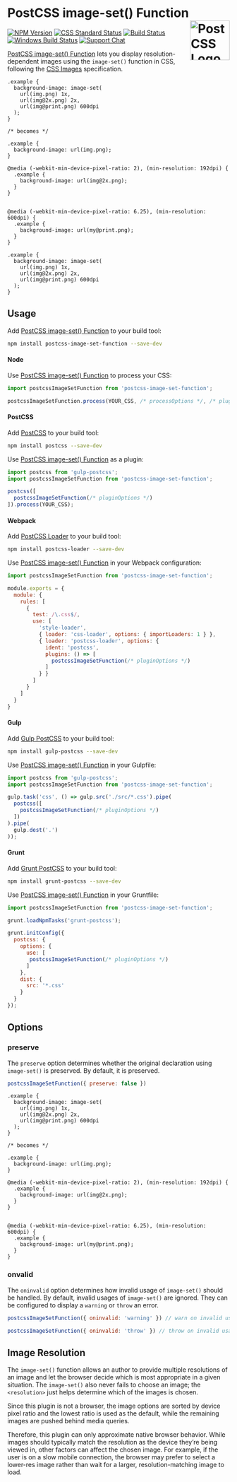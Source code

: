 # PostCSS image-set() Function [<img src="https://postcss.github.io/postcss/logo.svg" alt="PostCSS Logo" width="90" height="90" align="right">][postcss]

[![NPM Version][npm-img]][npm-url]
[![CSS Standard Status][css-img]][css-url]
[![Build Status][cli-img]][cli-url]
[![Windows Build Status][win-img]][win-url]
[![Support Chat][git-img]][git-url]

[PostCSS image-set() Function] lets you display resolution-dependent images
using the `image-set()` function in CSS, following the [CSS Images]
specification.

```pcss
.example {
  background-image: image-set(
    url(img.png) 1x,
    url(img@2x.png) 2x,
    url(img@print.png) 600dpi
  );
}

/* becomes */

.example {
  background-image: url(img.png);
}

@media (-webkit-min-device-pixel-ratio: 2), (min-resolution: 192dpi) {
  .example {
    background-image: url(img@2x.png);
  }
}


@media (-webkit-min-device-pixel-ratio: 6.25), (min-resolution: 600dpi) {
  .example {
    background-image: url(my@print.png);
  }
}

.example {
  background-image: image-set(
    url(img.png) 1x,
    url(img@2x.png) 2x,
    url(img@print.png) 600dpi
  );
}
```

## Usage

Add [PostCSS image-set() Function] to your build tool:

```bash
npm install postcss-image-set-function --save-dev
```

#### Node

Use [PostCSS image-set() Function] to process your CSS:

```js
import postcssImageSetFunction from 'postcss-image-set-function';

postcssImageSetFunction.process(YOUR_CSS, /* processOptions */, /* pluginOptions */);
```

#### PostCSS

Add [PostCSS] to your build tool:

```bash
npm install postcss --save-dev
```

Use [PostCSS image-set() Function] as a plugin:

```js
import postcss from 'gulp-postcss';
import postcssImageSetFunction from 'postcss-image-set-function';

postcss([
  postcssImageSetFunction(/* pluginOptions */)
]).process(YOUR_CSS);
```

#### Webpack

Add [PostCSS Loader] to your build tool:

```bash
npm install postcss-loader --save-dev
```

Use [PostCSS image-set() Function] in your Webpack configuration:

```js
import postcssImageSetFunction from 'postcss-image-set-function';

module.exports = {
  module: {
    rules: [
      {
        test: /\.css$/,
        use: [
          'style-loader',
          { loader: 'css-loader', options: { importLoaders: 1 } },
          { loader: 'postcss-loader', options: {
            ident: 'postcss',
            plugins: () => [
              postcssImageSetFunction(/* pluginOptions */)
            ]
          } }
        ]
      }
    ]
  }
}
```

#### Gulp

Add [Gulp PostCSS] to your build tool:

```bash
npm install gulp-postcss --save-dev
```

Use [PostCSS image-set() Function] in your Gulpfile:

```js
import postcss from 'gulp-postcss';
import postcssImageSetFunction from 'postcss-image-set-function';

gulp.task('css', () => gulp.src('./src/*.css').pipe(
  postcss([
    postcssImageSetFunction(/* pluginOptions */)
  ])
).pipe(
  gulp.dest('.')
));
```

#### Grunt

Add [Grunt PostCSS] to your build tool:

```bash
npm install grunt-postcss --save-dev
```

Use [PostCSS image-set() Function] in your Gruntfile:

```js
import postcssImageSetFunction from 'postcss-image-set-function';

grunt.loadNpmTasks('grunt-postcss');

grunt.initConfig({
  postcss: {
    options: {
      use: [
       postcssImageSetFunction(/* pluginOptions */)
      ]
    },
    dist: {
      src: '*.css'
    }
  }
});
```

## Options

### preserve

The `preserve` option determines whether the original declaration using
`image-set()` is preserved. By default, it is preserved.

```js
postcssImageSetFunction({ preserve: false })
```

```pcss
.example {
  background-image: image-set(
    url(img.png) 1x,
    url(img@2x.png) 2x,
    url(img@print.png) 600dpi
  );
}

/* becomes */

.example {
  background-image: url(img.png);
}

@media (-webkit-min-device-pixel-ratio: 2), (min-resolution: 192dpi) {
  .example {
    background-image: url(img@2x.png);
  }
}


@media (-webkit-min-device-pixel-ratio: 6.25), (min-resolution: 600dpi) {
  .example {
    background-image: url(my@print.png);
  }
}
```

### onvalid

The `oninvalid` option determines how invalid usage of `image-set()` should be
handled. By default, invalid usages of `image-set()` are ignored. They can be
configured to display a `warning` or `throw` an error.

```js
postcssImageSetFunction({ oninvalid: 'warning' }) // warn on invalid usages
```

```js
postcssImageSetFunction({ oninvalid: 'throw' }) // throw on invalid usages
```

## Image Resolution

The `image-set()` function allows an author to provide multiple resolutions of
an image and let the browser decide which is most appropriate in a given
situation. The `image-set()` also never fails to choose an image; the
`<resolution>` just helps determine which of the images is chosen.

Since this plugin is not a browser, the image options are sorted by device
pixel ratio and the lowest ratio is used as the default, while the remaining
images are pushed behind media queries.

Therefore, this plugin can only approximate native browser behavior. While
images should typically match the resolution as the device they’re being viewed
in, other factors can affect the chosen image. For example, if the user is on a
slow mobile connection, the browser may prefer to select a lower-res image
rather than wait for a larger, resolution-matching image to load.

[cli-img]: https://img.shields.io/travis/jonathantneal/postcss-image-set-function.svg
[cli-url]: https://travis-ci.org/jonathantneal/postcss-image-set-function
[css-img]: https://cssdb.org/badge/image-set-function.svg
[css-url]: https://cssdb.org/#image-set-function
[git-img]: https://img.shields.io/badge/support-chat-blue.svg
[git-url]: https://gitter.im/postcss/postcss
[npm-img]: https://img.shields.io/npm/v/postcss-image-set-function.svg
[npm-url]: https://www.npmjs.com/package/postcss-image-set-function
[win-img]: https://img.shields.io/appveyor/ci/jonathantneal/postcss-image-set-function.svg
[win-url]: https://ci.appveyor.com/project/jonathantneal/postcss-image-set-function

[CSS Images]: https://drafts.csswg.org/css-images-4/#image-set-notation
[Gulp PostCSS]: https://github.com/postcss/gulp-postcss
[Grunt PostCSS]: https://github.com/nDmitry/grunt-postcss
[PostCSS]: https://github.com/postcss/postcss
[PostCSS Loader]: https://github.com/postcss/postcss-loader
[PostCSS image-set() Function]: https://github.com/jonathantneal/postcss-image-set-function
